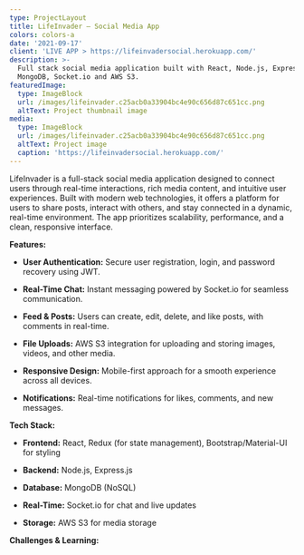 ```yaml
---
type: ProjectLayout
title: LifeInvader — Social Media App
colors: colors-a
date: '2021-09-17'
client: 'LIVE APP > https://lifeinvadersocial.herokuapp.com/'
description: >-
  Full stack social media application built with React, Node.js, Express.js,
  MongoDB, Socket.io and AWS S3.
featuredImage:
  type: ImageBlock
  url: /images/lifeinvader.c25acb0a33904bc4e90c656d87c651cc.png
  altText: Project thumbnail image
media:
  type: ImageBlock
  url: /images/lifeinvader.c25acb0a33904bc4e90c656d87c651cc.png
  altText: Project image
  caption: 'https://lifeinvadersocial.herokuapp.com/'
---
```

LifeInvader is a full-stack social media application designed to connect users through real-time interactions, rich media content, and intuitive user experiences. Built with modern web technologies, it offers a platform for users to share posts, interact with others, and stay connected in a dynamic, real-time environment. The app prioritizes scalability, performance, and a clean, responsive interface.

**Features:**

*   **User Authentication:** Secure user registration, login, and password recovery using JWT.

*   **Real-Time Chat:** Instant messaging powered by Socket.io for seamless communication.

*   **Feed & Posts:** Users can create, edit, delete, and like posts, with comments in real-time.

*   **File Uploads:** AWS S3 integration for uploading and storing images, videos, and other media.

*   **Responsive Design:** Mobile-first approach for a smooth experience across all devices.

*   **Notifications:** Real-time notifications for likes, comments, and new messages.

**Tech Stack:**

*   **Frontend:** React, Redux (for state management), Bootstrap/Material-UI for styling

*   **Backend:** Node.js, Express.js

*   **Database:** MongoDB (NoSQL)

*   **Real-Time:** Socket.io for chat and live updates

*   **Storage:** AWS S3 for media storage

**Challenges & Learning:**



